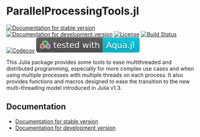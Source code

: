 # ParallelProcessingTools.jl

[![Documentation for stable version](https://img.shields.io/badge/docs-stable-blue.svg)](https://oschulz.github.io/ParallelProcessingTools.jl/stable)
[![Documentation for development version](https://img.shields.io/badge/docs-dev-blue.svg)](https://oschulz.github.io/ParallelProcessingTools.jl/dev)
[![License](http://img.shields.io/badge/license-MIT-brightgreen.svg?style=flat)](LICENSE.md)
[![Build Status](https://github.com/oschulz/ParallelProcessingTools.jl/workflows/CI/badge.svg)](https://github.com/oschulz/ParallelProcessingTools.jl/actions?query=workflow%3ACI)
[![Codecov](https://codecov.io/gh/oschulz/ParallelProcessingTools.jl/branch/main/graph/badge.svg)](https://codecov.io/gh/oschulz/ParallelProcessingTools.jl)
[![Aqua QA](https://raw.githubusercontent.com/JuliaTesting/Aqua.jl/master/badge.svg)](https://github.com/JuliaTesting/Aqua.jl)

This Julia package provides some tools to ease multithreaded and distributed programming, especially for more complex use cases and when using multiple processes with multiple threads on each process. It also provides functions and macros designed to ease the transition to the new multi-threading model introduced in Julia v1.3.


## Documentation

* [Documentation for stable version](https://oschulz.github.io/ParallelProcessingTools.jl/stable)
* [Documentation for development version](https://oschulz.github.io/ParallelProcessingTools.jl/dev)
